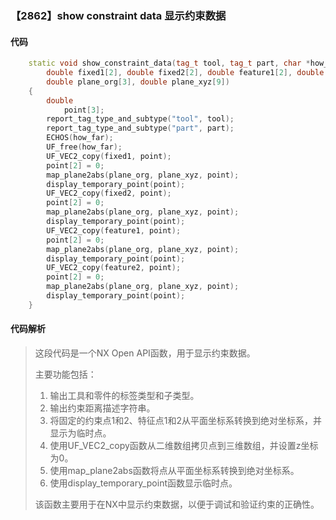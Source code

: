 ### 【2862】show constraint data 显示约束数据

#### 代码

```cpp
    static void show_constraint_data(tag_t tool, tag_t part, char *how_far,  
        double fixed1[2], double fixed2[2], double feature1[2], double feature2[2],  
        double plane_org[3], double plane_xyz[9])  
    {  
        double  
            point[3];  
        report_tag_type_and_subtype("tool", tool);  
        report_tag_type_and_subtype("part", part);  
        ECHOS(how_far);  
        UF_free(how_far);  
        UF_VEC2_copy(fixed1, point);  
        point[2] = 0;  
        map_plane2abs(plane_org, plane_xyz, point);  
        display_temporary_point(point);  
        UF_VEC2_copy(fixed2, point);  
        point[2] = 0;  
        map_plane2abs(plane_org, plane_xyz, point);  
        display_temporary_point(point);  
        UF_VEC2_copy(feature1, point);  
        point[2] = 0;  
        map_plane2abs(plane_org, plane_xyz, point);  
        display_temporary_point(point);  
        UF_VEC2_copy(feature2, point);  
        point[2] = 0;  
        map_plane2abs(plane_org, plane_xyz, point);  
        display_temporary_point(point);  
    }

```

#### 代码解析

> 这段代码是一个NX Open API函数，用于显示约束数据。
>
> 主要功能包括：
>
> 1. 输出工具和零件的标签类型和子类型。
> 2. 输出约束距离描述字符串。
> 3. 将固定的约束点1和2、特征点1和2从平面坐标系转换到绝对坐标系，并显示为临时点。
> 4. 使用UF_VEC2_copy函数从二维数组拷贝点到三维数组，并设置z坐标为0。
> 5. 使用map_plane2abs函数将点从平面坐标系转换到绝对坐标系。
> 6. 使用display_temporary_point函数显示临时点。
>
> 该函数主要用于在NX中显示约束数据，以便于调试和验证约束的正确性。
>
